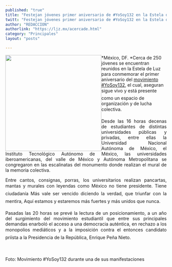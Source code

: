 ```yaml
---
published: "true"
title: "Festejan jóvenes primer aniversario de #YoSoy132 en la Estela de Luz"
twitt: "Festejan jóvenes primer aniversario de #YoSoy132 en la Estela de Luz"
author: "REDACCION"
authorlink: "https://ljz.mx/acercade.html"
category: "Principales"
layout: "posts"

---
```


<div />

<p style="text-align: justify;" />

*<img src="http://ljz.mx/images/stories/fotos_mayo2013/132__.jpg" border="0" width="300" style="float: left;" />México, DF. *Cerca de 250 jóvenes se encuentran reunidos en la Estela de Luz para conmemorar el primer aniversario del [movimiento #YoSoy132][1], el cual, aseguran sigue vivo y está presente como un espacio de organización y de lucha colectiva. </p> <p style="text-align: justify;">
  Desde las 16 horas decenas de estudiantes de distintas universidades públicas y privadas, entre ellas la Universidad Nacional Autónoma de México, el Instituto Tecnológico Autónomo de México, las universidades iberoamericanas, del valle de México y Autónoma Metropolitana se congregaron en las escalinatas del monumento donde realizan el mural de la memoria colectiva.
</p>

<p style="text-align: justify;">
  Entre cantos, consignas, porras, los universitarios realizan pancartas, mantas y murales con leyendas como México no tiene presidente. Tiene ciudadanía Más vale ser vencido diciendo la verdad, que triunfar con la mentira, Aquí estamos y estaremos más fuertes y más unidos que nunca.
</p>

<p style="text-align: justify;">
  Pasadas las 20 horas se prevé la lectura de un posicionamiento, a un año del surgimiento del movimiento estudiantil que entre sus principales demandas enarboló el acceso a una democracia auténtica, en rechazo a los monopolios mediáticos y a la imposición contra el entonces candidato priísta a la Presidencia de la República, Enrique Peña Nieto.
</p>

<p style="text-align: justify;">
   
</p>

<p style="text-align: justify;">
  Foto: Movimiento #YoSoy132 durante una de sus manifestaciones
</p></div>

 [1]: http://www.jornada.unam.mx/ultimas/2013/05/11/10/215730918-yosoy132-festejara-manana-aniversario-en-la-estela-de-luz "#YoSoy132 celebra su primer aniversario en la Estela de Luz"
